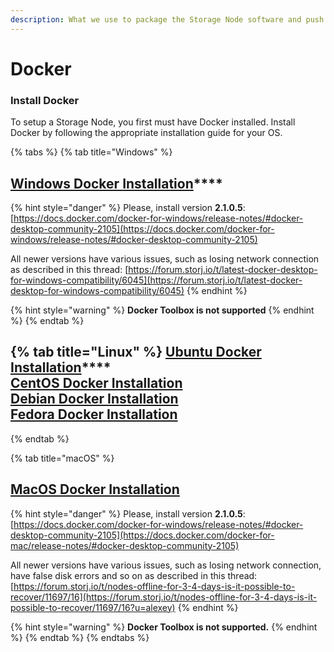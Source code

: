 ```yaml
---
description: What we use to package the Storage Node software and push new updates.
---
```


# Docker

### Install Docker

To setup a Storage Node, you first must have Docker installed. Install Docker by following the appropriate installation guide for your OS.

{% tabs %}
{% tab title="Windows" %}
## [Windows Docker **Installation**](https://docs.docker.com/docker-for-windows/install/#install-docker-desktop-for-windows-desktop-app)****

{% hint style="danger" %}
Please, install version **2.1.0.5**: [https://docs.docker.com/docker-for-windows/release-notes/#docker-desktop-community-2105](https://docs.docker.com/docker-for-windows/release-notes/#docker-desktop-community-2105)

All newer versions have various issues, such as losing network connection as described in this thread: [https://forum.storj.io/t/latest-docker-desktop-for-windows-compatibility/6045](https://forum.storj.io/t/latest-docker-desktop-for-windows-compatibility/6045)
{% endhint %}

{% hint style="warning" %}
**Docker Toolbox is not supported**
{% endhint %}
{% endtab %}

{% tab title="Linux" %}
[**Ubuntu Docker Installation**](https://docs.docker.com/install/linux/docker-ce/ubuntu/)****\
****[**CentOS Docker Installation**](https://docs.docker.com/install/linux/docker-ce/centos/)****\
****[**Debian Docker Installation**](https://docs.docker.com/install/linux/docker-ce/debian/)****\
****[**Fedora Docker Installation**](https://docs.docker.com/install/linux/docker-ce/fedora/)****
-------------------------------------------------------------------------------------------------
{% endtab %}

{% tab title="macOS" %}
## ****[**MacOS Docker Installation**](https://docs.docker.com/docker-for-mac/install/)****

{% hint style="danger" %}
Please, install version **2.1.0.5**: [https://docs.docker.com/docker-for-windows/release-notes/#docker-desktop-community-2105](https://docs.docker.com/docker-for-mac/release-notes/#docker-desktop-community-2105)

All newer versions have various issues, such as losing network connection, have false disk errors and so on as described in this thread: [https://forum.storj.io/t/nodes-offline-for-3-4-days-is-it-possible-to-recover/11697/16](https://forum.storj.io/t/nodes-offline-for-3-4-days-is-it-possible-to-recover/11697/16?u=alexey)
{% endhint %}

{% hint style="warning" %}
**Docker Toolbox is not supported.**
{% endhint %}
{% endtab %}
{% endtabs %}
